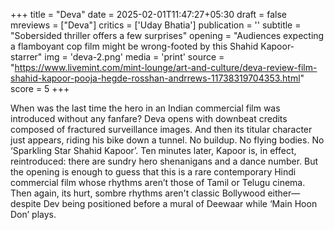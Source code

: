 +++
title = "Deva"
date = 2025-02-01T11:47:27+05:30
draft = false
mreviews = ["Deva"]
critics = ['Uday Bhatia']
publication = ''
subtitle = "Sobersided thriller offers a few surprises"
opening = "Audiences expecting a flamboyant cop film might be wrong-footed by this Shahid Kapoor-starrer"
img = 'deva-2.png'
media = 'print'
source = "https://www.livemint.com/mint-lounge/art-and-culture/deva-review-film-shahid-kapoor-pooja-hegde-rosshan-andrrews-11738319704353.html"
score = 5
+++

When was the last time the hero in an Indian commercial film was introduced without any fanfare? Deva opens with downbeat credits composed of fractured surveillance images. And then its titular character just appears, riding his bike down a tunnel. No buildup. No flying bodies. No ‘Sparkling Star Shahid Kapoor’. Ten minutes later, Kapoor is, in effect, reintroduced: there are sundry hero shenanigans and a dance number. But the opening is enough to guess that this is a rare contemporary Hindi commercial film whose rhythms aren’t those of Tamil or Telugu cinema. Then again, its hurt, sombre rhythms aren't classic Bollywood either—despite Dev being positioned before a mural of Deewaar while ‘Main Hoon Don’ plays.
